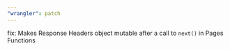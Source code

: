 ```yaml
---
"wrangler": patch
---
```


fix: Makes Response Headers object mutable after a call to `next()` in Pages Functions

